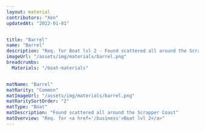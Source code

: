 ```yaml
---
layout: material
contributors: "Xen"
updatedAt: "2022-01-01"


title: "Barrel"
name: "Barrel"
description: "Req. for Boat lvl 2 - Found scattered all around the Scrapper Coast"
imageUrl: "/assets/img/materials/barrel.png"
breadcrumbs:
  Materials: "/boat-materials"


matName: "Barrel"
matRarity: "Common"
matImageUrl: "/assets/img/materials/barrel.png"
matRaritySortOrder: "2"
matType: "Boat"
matDescription: "Found scattered all around the Scrapper Coast"
matOverview: "Req. for <a href='/business'>Boat lvl 2</a>"
---
```



